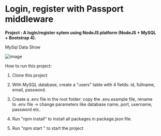 # Login, register with Passport middleware

**Project : A login/register sytem using NodeJS platform (NodeJS + MySQL + Bootstrap 4).**

MySql Data Show

![image](https://user-images.githubusercontent.com/106422008/182209476-5283f8b0-116d-4782-9103-b371dbd573b5.png=250x250)

How to run this project: 

1. Clone this project

2. With MySQL database, create a "users" table with 4 fields: id, fullname, email, password.

3. Create a .env file in the root folder: copy the .env.example file, rename to .env file -> change parameters like database name, port, username, password etc.

4. Run "npm install" to install all packages in package.json file.

5. Run "npm start " to start the project
